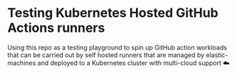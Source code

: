 # Testing Kubernetes Hosted GitHub Actions runners

Using this repo as a testing playground to spin up GitHub action workloads that can be carried out by self hosted runners that are managed by elastic-machines and deployed to a Kubernetes cluster with multi-cloud support ☁️
